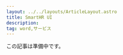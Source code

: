 ```yaml
---
layout: ../../layouts/ArticleLayout.astro
title: SmartHR UI
description:
tag: word,サービス
---
```


この記事は準備中です。